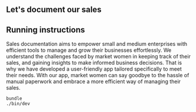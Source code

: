 ## Let's document our sales

## Running instructions
Sales documentation aims to empower small and medium enterprises with efficient tools to manage and grow their businesses effortlessly. We understand the challenges faced by market women in keeping track of their sales, and gaining insights to make informed business decisions. That is why we have developed a user-friendly app tailored specifically to meet their needs. With our app, market women can say goodbye to the hassle of manual paperwork and embrace a more efficient way of managing their sales.
```
bundle
./bin/dev
```
